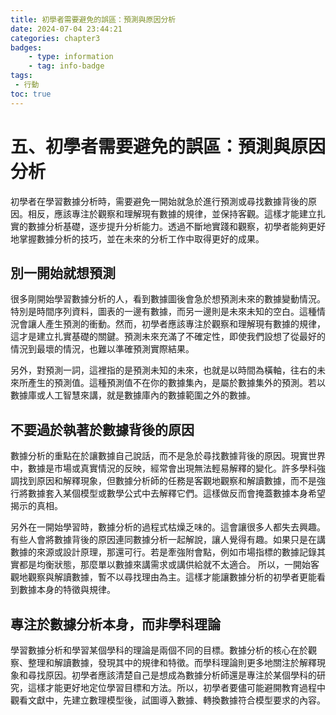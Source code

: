 ```yaml
---
title: 初學者需要避免的誤區：預測與原因分析
date: 2024-07-04 23:44:21
categories: chapter3
badges:
    - type: information
    - tag: info-badge
tags: 
 - 行動
toc: true
---
```


# 五、初學者需要避免的誤區：預測與原因分析

初學者在學習數據分析時，需要避免一開始就急於進行預測或尋找數據背後的原因。相反，應該專注於觀察和理解現有數據的規律，並保持客觀。這樣才能建立扎實的數據分析基礎，逐步提升分析能力。透過不斷地實踐和觀察，初學者能夠更好地掌握數據分析的技巧，並在未來的分析工作中取得更好的成果。


## 別一開始就想預測

很多剛開始學習數據分析的人，看到數據圖後會急於想預測未來的數據變動情況。特別是時間序列資料，圖表的一邊有數據，而另一邊則是未來未知的空白。這種情況會讓人產生預測的衝動。然而，初學者應該專注於觀察和理解現有數據的規律，這才是建立扎實基礎的關鍵。預測未來充滿了不確定性，即使我們設想了從最好的情況到最壞的情況，也難以準確預測實際結果。

另外，對預測一詞，這裡指的是預測未知的未來，也就是以時間為橫軸，往右的未來所產生的預測值。這種預測值不在你的數據集內，是屬於數據集外的預測。若以數據庫或人工智慧來講，就是數據庫內的數據範圍之外的數據。


## 不要過於執著於數據背後的原因

數據分析的重點在於讓數據自己說話，而不是急於尋找數據背後的原因。現實世界中，數據是市場或真實情況的反映，經常會出現無法輕易解釋的變化。許多學科強調找到原因和解釋現象，但數據分析師的任務是客觀地觀察和解讀數據，而不是強行將數據套入某個模型或數學公式中去解釋它們。這樣做反而會掩蓋數據本身希望揭示的真相。

另外在一開始學習時，數據分析的過程式枯燥乏味的。這會讓很多人都失去興趣。有些人會將數據背後的原因連同數據分析一起解說，讓人覺得有趣。如果只是在講數據的來源或設計原理，那還可行。若是牽強附會點，例如市場指標的數據記錄其實都是均衡狀態，那麼單以數據來講需求或講供給就不太適合。
所以，一開始客觀地觀察與解讀數據，暫不以尋找理由為主。這樣才能讓數據分析的初學者更能看到數據本身的特徵與規律。


## 專注於數據分析本身，而非學科理論

學習數據分析和學習某個學科的理論是兩個不同的目標。數據分析的核心在於觀察、整理和解讀數據，發現其中的規律和特徵。而學科理論則更多地關注於解釋現象和尋找原因。初學者應該清楚自己是想成為數據分析師還是專注於某個學科的研究，這樣才能更好地定位學習目標和方法。所以，初學者要儘可能避開教育過程中觀看文獻中，先建立數理模型後，試圖導入數據、轉換數據符合模型要求的內容。

